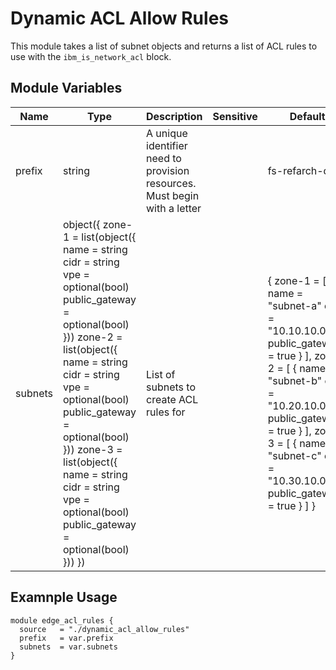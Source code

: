 # Dynamic ACL Allow Rules

This module takes a list of subnet objects and returns a list of ACL rules to use with the `ibm_is_network_acl` block.

## Module Variables

Name    | Type                                                                                                                                                                                                                                                                                                                                            | Description                                                               | Sensitive | Default
------- | ----------------------------------------------------------------------------------------------------------------------------------------------------------------------------------------------------------------------------------------------------------------------------------------------------------------------------------------------- | ------------------------------------------------------------------------- | --------- | -----------------------------------------------------------------------------------------------------------------------------------------------------------------------------------------------------------------------------------------------------
prefix  | string                                                                                                                                                                                                                                                                                                                                          | A unique identifier need to provision resources. Must begin with a letter |           | fs-refarch-dev
subnets | object({ zone-1 = list(object({ name = string cidr = string vpe = optional(bool) public_gateway = optional(bool) })) zone-2 = list(object({ name = string cidr = string vpe = optional(bool) public_gateway = optional(bool) })) zone-3 = list(object({ name = string cidr = string vpe = optional(bool) public_gateway = optional(bool) })) }) | List of subnets to create ACL rules for                                   |           | { zone-1 = [ { name = "subnet-a" cidr = "10.10.10.0/24" public_gateway = true } ], zone-2 = [ { name = "subnet-b" cidr = "10.20.10.0/24" public_gateway = true } ], zone-3 = [ { name = "subnet-c" cidr = "10.30.10.0/24" public_gateway = true } ] }

## Examnple Usage

```hcl-terraform
module edge_acl_rules {
  source   = "./dynamic_acl_allow_rules"
  prefix   = var.prefix
  subnets  = var.subnets
}
```
